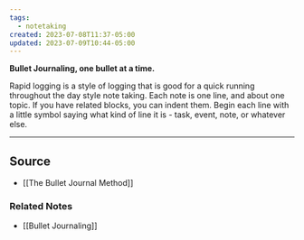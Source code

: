 ```yaml
---
tags:
  - notetaking
created: 2023-07-08T11:37-05:00
updated: 2023-07-09T10:44-05:00
---
```

**Bullet Journaling, one bullet at a time.**

Rapid logging is a style of logging that is good for a quick running throughout the day style note taking. Each note is one line, and about one topic. If you have related blocks, you can indent them. Begin each line with a little symbol saying what kind of line it is - task, event, note, or whatever else.

---

## Source
- [[The Bullet Journal Method]]

### Related Notes
- [[Bullet Journaling]]